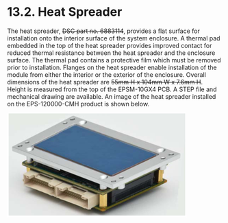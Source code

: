 # 13.2. Heat Spreader

The heat spreader, ~~DSC part no. 6883114~~, provides a flat surface for installation onto the interior surface of the system enclosure. A thermal pad embedded in the top of the heat spreader provides improved contact for reduced thermal resistance between the heat spreader and the enclosure surface. The thermal pad contains a protective film which must be removed prior to installation. Flanges on the heat spreader enable installation of the module from either the interior or the exterior of the enclosure. Overall dimensions of the heat spreader are ~~55mm H x 104mm W x 7.6mm H~~. Height is measured from the top of the EPSM-10GX4 PCB. A STEP file and mechanical drawing are available. An image of the heat spreader installed on the EPS-120000-CMH product is shown below.

![EPSM-10GX4 heat spreader assembly](../../../.gitbook/assets/image%20%28218%29.png)



